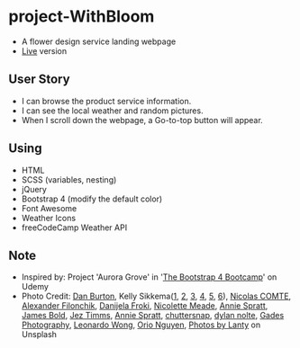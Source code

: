 # project-WithBloom
* A flower design service landing webpage
* [Live](https://pocoapocochen.github.io/project-WithBloom/) version

## User Story
* I can browse the product service information.
* I can see the local weather and random pictures.
* When I scroll down the webpage, a Go-to-top button will appear.

## Using
* HTML
* SCSS (variables, nesting)
* jQuery
* Bootstrap 4 (modify the default color)
* Font Awesome
* Weather Icons
* freeCodeCamp Weather API

## Note
* Inspired by: Project 'Aurora Grove' in '[The Bootstrap 4 Bootcamp](https://www.udemy.com/bootstrap-4-bootcamp/)' on Udemy
* Photo Credit: [Dan Burton](https://unsplash.com/photos/tAJpROubChM), Kelly Sikkema([1](https://unsplash.com/photos/WUBsfed8AhI), [2](https://unsplash.com/photos/9hbxFcbFGV0), [3](https://unsplash.com/photos/X-G5WtmdkAY), [4](https://unsplash.com/photos/2_j80QBSTZA), [5](https://unsplash.com/photos/nHZhr0tPjJc), [6](https://unsplash.com/photos/6aXvprBTQnA)), [Nicolas COMTE](https://unsplash.com/photos/EMxdpGhL5dw), [Alexander Filonchik](https://unsplash.com/photos/Q5Qe0WI66_4), [Danijela Froki](https://unsplash.com/photos/ERnM_ypUjuw), [Nicolette Meade](https://unsplash.com/photos/RL3F99l0XYE), [Annie Spratt](https://unsplash.com/photos/OthPgcYCHfc), [James Bold](https://unsplash.com/photos/MN_6PFn906I), [Jez Timms](https://unsplash.com/photos/dAmsJyJuR_8), [Annie Spratt](https://unsplash.com/photos/KQ6sO8m1ZDE), [chuttersnap](https://unsplash.com/photos/Y6-PMTYXry8), [dylan nolte](https://unsplash.com/photos/d0ZFjfvd6YA), [Gades Photography](https://unsplash.com/photos/x40Q9jrEVT0), [Leonardo Wong](https://unsplash.com/photos/7pGehyH7o64), [Orio Nguyen](https://unsplash.com/photos/pTrHHGrxeOE), [Photos by Lanty](https://unsplash.com/photos/O38Id_cyV4M) on Unsplash


















